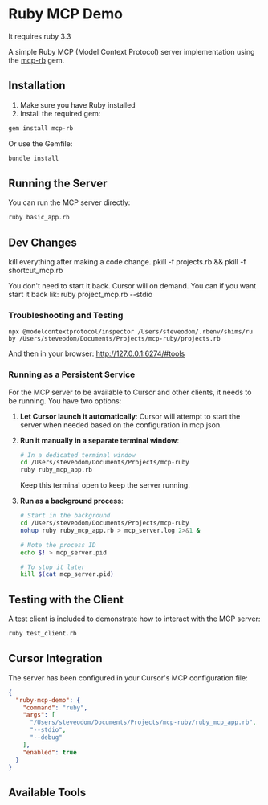 # Ruby MCP Demo

It requires ruby 3.3

A simple Ruby MCP (Model Context Protocol) server implementation using the [mcp-rb](https://github.com/funwarioisii/mcp-rb) gem.

## Installation

1. Make sure you have Ruby installed
2. Install the required gem:

```bash
gem install mcp-rb
```

Or use the Gemfile:

```bash
bundle install
```

## Running the Server

You can run the MCP server directly:

```bash
ruby basic_app.rb
```

## Dev Changes
kill everything after making a code change.
pkill -f projects.rb && pkill -f shortcut_mcp.rb


You don't need to start it back. Cursor will on demand. You can if you want start it back lik:
ruby project_mcp.rb --stdio

### Troubleshooting and Testing
`npx @modelcontextprotocol/inspector /Users/steveodom/.rbenv/shims/ru
by /Users/steveodom/Documents/Projects/mcp-ruby/projects.rb`

And then in your browser:
http://127.0.0.1:6274/#tools

### Running as a Persistent Service

For the MCP server to be available to Cursor and other clients, it needs to be running. You have two options:

1. **Let Cursor launch it automatically**: Cursor will attempt to start the server when needed based on the configuration in mcp.json.

2. **Run it manually in a separate terminal window**:
   ```bash
   # In a dedicated terminal window
   cd /Users/steveodom/Documents/Projects/mcp-ruby
   ruby ruby_mcp_app.rb
   ```
   Keep this terminal open to keep the server running.

3. **Run as a background process**:
   ```bash
   # Start in the background
   cd /Users/steveodom/Documents/Projects/mcp-ruby
   nohup ruby ruby_mcp_app.rb > mcp_server.log 2>&1 &

   # Note the process ID
   echo $! > mcp_server.pid

   # To stop it later
   kill $(cat mcp_server.pid)
   ```

## Testing with the Client

A test client is included to demonstrate how to interact with the MCP server:

```bash
ruby test_client.rb
```

## Cursor Integration

The server has been configured in your Cursor's MCP configuration file:

```json
{
  "ruby-mcp-demo": {
    "command": "ruby",
    "args": [
      "/Users/steveodom/Documents/Projects/mcp-ruby/ruby_mcp_app.rb",
      "--stdio",
      "--debug"
    ],
    "enabled": true
  }
}
```

## Available Tools

